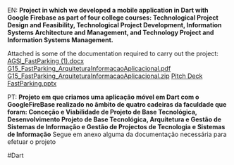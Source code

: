 EN:
**Project in which we developed a mobile application in Dart with Google Firebase as part of four college courses: Technological Project Design and Feasibility, Technological Project Development, Information Systems Architecture and Management, and Technology Project and Information Systems Management.**

Attached is some of the documentation required to carry out the project:
[AGSI_FastParking (1).docx](https://github.com/user-attachments/files/16700606/AGSI_FastParking.1.docx)
[G15_FastParking_ArquiteturaInformacaoAplicacional.pdf](https://github.com/user-attachments/files/16700602/G15_FastParking_ArquiteturaInformacaoAplicacional.pdf)
[G15_FastParking_ArquiteturaInformacaoAplicacional.zip](https://github.com/user-attachments/files/16700609/G15_FastParking_ArquiteturaInformacaoAplicacional.zip)
[Pitch Deck FastParking.pptx](https://github.com/user-attachments/files/16700610/Pitch.Deck.FastParking.pptx)

PT:
**Projeto em que criamos uma aplicação móvel em Dart com o GoogleFireBase realizado no âmbito de quatro cadeiras da faculdade que foram: Conceção e Viabilidade de Projeto de Base Tecnológica, Desenvolvimento Projeto de Base Tecnológica, Arquitetura e Gestão de Sistemas de Informação e Gestão de Projectos de Tecnologia e Sistemas de Informação**
Segue em anexo alguma da documentação necessária para efetuar o projeto

#Dart
